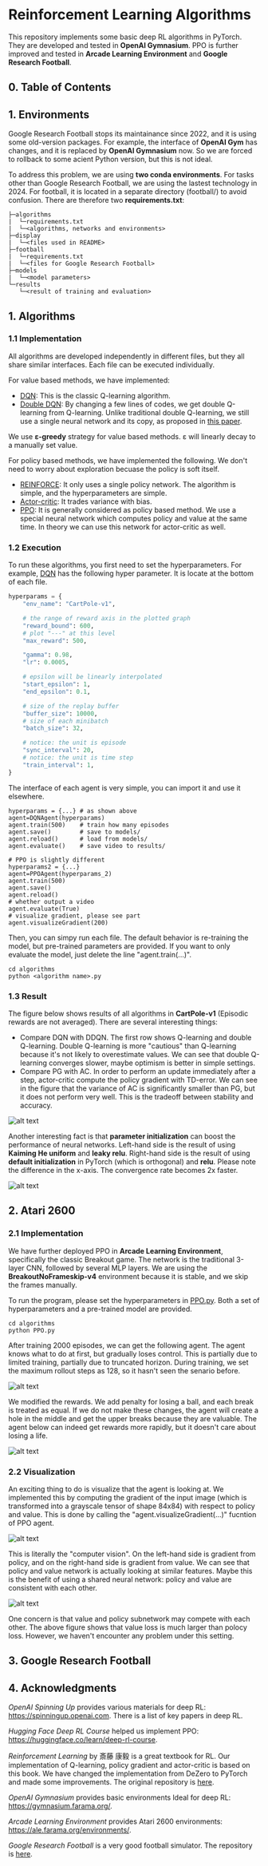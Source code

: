 # Reinforcement Learning Algorithms

This repository implements some basic deep RL algorithms in PyTorch. They are developed and tested in **OpenAI Gymnasium**. PPO is further improved and tested in **Arcade Learning Environment** and **Google Research Football**. 

## 0. Table of Contents

## 1. Environments
Google Research Football stops its maintainance since 2022, and it is using some old-version packages. For example, the interface of **OpenAI Gym** has changes, and it is replaced by **OpenAI Gymnasium** now. So we are forced to rollback to some acient Python version, but this is not ideal. 

To address this problem, we are using **two conda environments**. For tasks other than Google Research Football, we are using the lastest technology in 2024. For football, it is located in a separate directory (football/) to avoid confusion. There are therefore two **requirements.txt**:
```
├─algorithms
|  └─requirements.txt
|  └─<algorithms, networks and environments>
├─display
|  └─<files used in README>
├─football
|  └─requirements.txt
|  └─<files for Google Research Football>
├─models
|  └─<model parameters>
└─results
   └─<result of training and evaluation>
```

## 1. Algorithms
### 1.1 Implementation
All algorithms are developed independently in different files, but they all share similar interfaces. Each file can be executed individually.

For value based methods, we have implemented:
- [DQN](./algorithms/DQN.py): This is the classic Q-learning algorithm. 
- [Double DQN](./algorithms/DDQN.py): By changing a few lines of codes, we get double Q-learning from Q-learning. Unlike traditional double Q-learning, we still use a single neural network and its copy, as proposed in [this paper](https://arxiv.org/abs/1509.06461).

We use **ε-greedy** strategy for value based methods. ε will linearly decay to a manually set value. 

For policy based methods, we have implemented the following. We don't need to worry about exploration becuase the policy is soft itself.
- [REINFORCE](./algorithms/PG.py): It only uses a single policy network. The algorithm is simple, and the hyperparameters are simple.
- [Actor-critic](./algorithms/AC.py): It trades variance with bias.
- [PPO](./algorithms/PPO.py): It is generally considered as policy based method. We use a special neural network which computes policy and value at the same time. In theory we can use this network for actor-critic as well.

### 1.2 Execution 
To run these algorithms, you first need to set the hyperparameters. For example, [DQN](./algorithms/DQN.py) has the following hyper parameter. It is locate at the bottom of each file.
```Python
hyperparams = {
	"env_name": "CartPole-v1",

	# the range of reward axis in the plotted graph
	"reward_bound": 600,     
	# plot "---" at this level       
	"max_reward": 500,              

	"gamma": 0.98,                  
	"lr": 0.0005,                   

	# epsilon will be linearly interpolated
	"start_epsilon": 1,           
	"end_epsilon": 0.1,

	# size of the replay buffer
	"buffer_size": 10000,       
	# size of each minibatch    
	"batch_size": 32,              

	# notice: the unit is episode
	"sync_interval": 20,     
	# notice: the unit is time step       
	"train_interval": 1,            
}
```

The interface of each agent is very simple, you can import it and use it elsewhere.
```
hyperparams = {...}	# as shown above
agent=DQNAgent(hyperparams)
agent.train(500)	# train how many episodes
agent.save()		# save to models/
agent.reload()		# load from models/
agent.evaluate()	# save video to results/

# PPO is slightly different
hyperparams2 = {...}
agent=PPOAgent(hyperparams_2)
agent.train(500)
agent.save()
agent.reload()
# whether output a video
agent.evaluate(True)
# visualize gradient, please see part 
agent.visualizeGradient(200)
```

Then, you can simpy run each file. The default behavior is re-training the model, but pre-trained parameters are provided. If you want to only evaluate the model,  just delete the line "agent.train(...)".
```
cd algorithms
python <algorithm name>.py
```

### 1.3 Result
The figure below shows results of all algorithms in **CartPole-v1** (Episodic rewards are not averaged). There are several interesting things:

- Compare DQN with DDQN. The first row shows Q-learning and double Q-learning. Double Q-learning is more "cautious" than Q-learning because it's not likely to overestimate values. We can see that double Q-learning converges slower, maybe optimism is better in simple settings.
- Compare PG with AC. In order to perform an update immediately after a step, actor-critic compute the policy gradient with TD-error. We can see in the figure that the variance of AC is significantly smaller than PG, but it does not perform very well. This is the tradeoff between stability and accuracy.

![alt text](display/comparison.png)

Another interesting fact is that **parameter initialization** can boost the performance of neural networks. Left-hand side is the result of using **Kaiming He uniform** and **leaky relu**. Right-hand side is the result of using **default initialization** in PyTorch (which is orthogonal) and **relu**. Please note the difference in the x-axis. The convergence rate becomes 2x faster.

![alt text](display/kaiming.png)

## 2. Atari 2600
### 2.1 Implementation
We have further deployed PPO in **Arcade Learning Environment**, specifically the classic Breakout game. The network is the traditional 3-layer CNN, followed by several MLP layers. We are using the **BreakoutNoFrameskip-v4** environment because it is stable, and we skip the frames manually. 

To run the program, please set the hyperparameters in [PPO.py](./algorithms/PPO.py). Both a set of hyperparameters and a pre-trained model are provided.
```
cd algorithms
python PPO.py
```

After training 2000 episodes, we can get the following agent. The agent knows what to do at first, but gradually loses control. This is partially due to limited training, partially due to  truncated horizon. During training, we set the maximum rollout steps as 128, so it hasn't seen the senario before.

![alt text](./display/Breakout.gif)

We modified the rewards. We add penalty for losing a ball, and each break is treated as equal. If we do not make these changes, the agent will create a hole in the middle and get the upper breaks because they are valuable. The agent below can indeed get rewards more rapidly, but it doesn't care about losing a life.

![alt text](./display/Breakout-bad.gif)

### 2.2 Visualization
An exciting thing to do is visualize that the agent is looking at. We implemented this by computing the gradient of the input image (which is transformed into a grayscale tensor of shape 84x84) with respect to policy and value. This is done by calling the "agent.visualizeGradient(...)" fucntion of PPO agent.

![alt text](./display/gradient.gif)

This is literally the "computer vision". On the left-hand side is gradient from policy, and on the right-hand side is gradient from value. We can see that policy and value network is actually looking at similar features. Maybe this is the benefit of using a shared neural network: policy and value are consistent with each other.

![alt text](./display/PPOloss.png)

One concern is that value and policy subnetwork may compete with each other. The above figure shows that value loss is much larger than polocy loss. However, we haven't encounter any problem under this setting.

## 3. Google Research Football

## 4. Acknowledgments
*OpenAI Spinning Up* provides various materials for deep RL: https://spinningup.openai.com. There is a list of key papers in deep RL.

*Hugging Face Deep RL Course* helped us implement PPO: https://huggingface.co/learn/deep-rl-course.

*Reinforcement Learning* by 斎藤 康毅 is a great textbook for RL. Our implementation of Q-learning, policy gradient and actor-critic is based on this book. We have changed the implementation from DeZero to PyTorch and made some improvements. The original repository is [here](https://github.com/oreilly-japan/deep-learning-from-scratch-4).

*OpenAI Gymnasium* provides basic environments ldeal for deep RL: https://gymnasium.farama.org/.

*Arcade Learning Environment* provides Atari 2600 environments: https://ale.farama.org/environments/.

*Google Research Football* is a very good football simulator. The repository is [here](https://github.com/google-research/football).